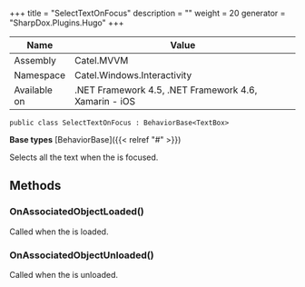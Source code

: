 

+++
title = "SelectTextOnFocus" 
description = ""
weight = 20
generator = "SharpDox.Plugins.Hugo"
+++

Name|Value
---|---
Assembly|Catel.MVVM
Namespace|Catel.Windows.Interactivity
Available on|.NET Framework 4.5, .NET Framework 4.6, Xamarin - iOS

```
public class SelectTextOnFocus : BehaviorBase<TextBox>
```

**Base types**
[BehaviorBase]({{< relref "#" >}})

Selects all the text when the is focused.

## Methods

### OnAssociatedObjectLoaded()

Called when the is loaded.

### OnAssociatedObjectUnloaded()

Called when the is unloaded.

